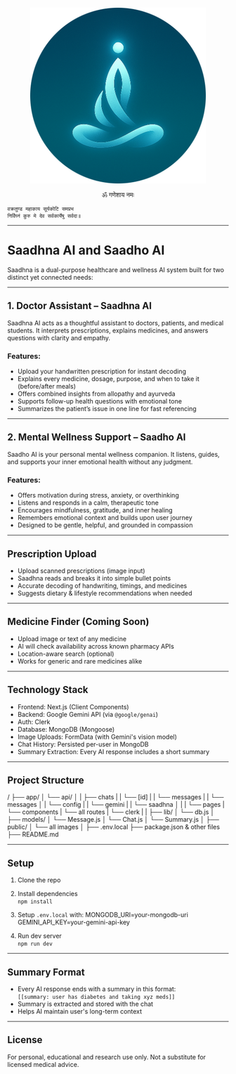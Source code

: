 <p align="center">
  <img src="./public/readme.png" alt="Saadhna AI Logo" width="400" />
</p>

<p align="center">
         ॐ गणेशाय नमः 
  
    वक्रतुण्ड महाकाय सूर्यकोटि समप्रभ  
    निर्विघ्नं कुरु मे देव सर्वकार्येषु सर्वदा॥
</p>



---

# Saadhna AI and Saadho AI

Saadhna is a dual-purpose healthcare and wellness AI system built for two distinct yet connected needs:

---

## 1. Doctor Assistant – Saadhna AI

Saadhna AI acts as a thoughtful assistant to doctors, patients, and medical students. It interprets prescriptions, explains medicines, and answers questions with clarity and empathy.

### Features:
- Upload your handwritten prescription for instant decoding
- Explains every medicine, dosage, purpose, and when to take it (before/after meals)
- Offers combined insights from allopathy and ayurveda
- Supports follow-up health questions with emotional tone
- Summarizes the patient’s issue in one line for fast referencing

---

## 2. Mental Wellness Support – Saadho AI

Saadho AI is your personal mental wellness companion. It listens, guides, and supports your inner emotional health without any judgment.

### Features:
- Offers motivation during stress, anxiety, or overthinking
- Listens and responds in a calm, therapeutic tone
- Encourages mindfulness, gratitude, and inner healing
- Remembers emotional context and builds upon user journey
- Designed to be gentle, helpful, and grounded in compassion

---

## Prescription Upload

- Upload scanned prescriptions (image input)
- Saadhna reads and breaks it into simple bullet points
- Accurate decoding of handwriting, timings, and medicines
- Suggests dietary & lifestyle recommendations when needed

---

## Medicine Finder (Coming Soon)

- Upload image or text of any medicine
- AI will check availability across known pharmacy APIs
- Location-aware search (optional)
- Works for generic and rare medicines alike

---

## Technology Stack

- Frontend: Next.js (Client Components)
- Backend: Google Gemini API (via `@google/genai`)
- Auth: Clerk
- Database: MongoDB (Mongoose)
- Image Uploads: FormData (with Gemini's vision model)
- Chat History: Persisted per-user in MongoDB
- Summary Extraction: Every AI response includes a short summary

---

## Project Structure

/
├── app/
│ └── api/
│ |   ├── chats
| |          └── [id]
| |              └── messages
| |          └── messages
│ |   └── config
| |           └── gemini
| |           └── saadhna
│ |
| └── pages
| └── components
| └── all routes
| └── clerk
|
|
├── lib/
│ └── db.js
│
├── models/
│ └── Message.js
│ └── Chat.js
│ └── Summary.js
│
├── public/
│ └── all images
│
├── .env.local
├── package.json & other files
├── README.md



---

## Setup

1. Clone the repo
2. Install dependencies  
   `npm install`
3. Setup `.env.local` with:
MONGODB_URI=your-mongodb-uri
GEMINI_API_KEY=your-gemini-api-key

4. Run dev server  
`npm run dev`

---

## Summary Format

- Every AI response ends with a summary in this format:  
`[[summary: user has diabetes and taking xyz meds]]`
- Summary is extracted and stored with the chat
- Helps AI maintain user's long-term context

---

## License

For personal, educational and research use only. Not a substitute for licensed medical advice.
